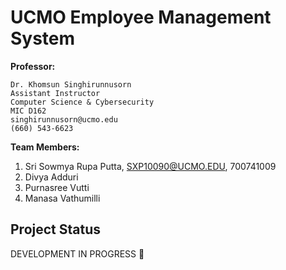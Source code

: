 # UCMO Employee Management System

**Professor:**
```text
Dr. Khomsun Singhirunnusorn
Assistant Instructor
Computer Science & Cybersecurity
MIC D162
singhirunnusorn@ucmo.edu
(660) 543-6623
```

**Team Members:**
1. Sri Sowmya Rupa Putta, SXP10090@UCMO.EDU, 700741009
2. Divya Adduri
3. Purnasree Vutti
4. Manasa Vathumilli

## Project Status
DEVELOPMENT IN PROGRESS :construction:
